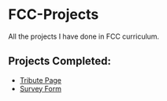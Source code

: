# FCC-Projects
All the projects I have done in FCC curriculum.
## Projects Completed:
* [Tribute Page](/Tribute-Page/)  
* [Survey Form](/Survey-Form/) 
